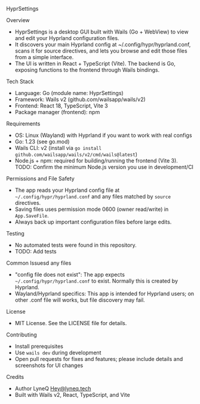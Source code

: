 HyprSettings

Overview
- HyprSettings is a desktop GUI built with Wails (Go + WebView) to view and edit your Hyprland configuration files.
- It discovers your main Hyprland config at ~/.config/hypr/hyprland.conf, scans it for source directives, and lets you browse and edit those files from a simple interface.
- The UI is written in React + TypeScript (Vite). The backend is Go, exposing functions to the frontend through Wails bindings.

Tech Stack
- Language: Go (module name: HyprSettings)
- Framework: Wails v2 (github.com/wailsapp/wails/v2)
- Frontend: React 18, TypeScript, Vite 3
- Package manager (frontend): npm

Requirements
- OS: Linux (Wayland) with Hyprland if you want to work with real configs
- Go: 1.23 (see go.mod)
- Wails CLI: v2 (install via `go install github.com/wailsapp/wails/v2/cmd/wails@latest`)
- Node.js + npm: required for building/running the frontend (Vite 3). TODO: Confirm the minimum Node.js version you use in development/CI

Permissions and File Safety
- The app reads your Hyprland config file at `~/.config/hypr/hyprland.conf` and any files matched by `source` directives.
- Saving files uses permission mode 0600 (owner read/write) in `App.SaveFile`.
- Always back up important configuration files before large edits.

Testing
- No automated tests were found in this repository.
- TODO: Add tests

Common Issuesd any files
- "config file does not exist": The app expects `~/.config/hypr/hyprland.conf` to exist. Normally this is created by Hyprland.
- Wayland/Hyprland specifics: This app is intended for Hyprland users; on other .conf file will works, but file discovery may fail.

License
- MIT License. See the LICENSE file for details.

Contributing
- Install prerequisites
- Use `wails dev` during development
- Open pull requests for fixes and features; please include details and screenshots for UI changes

Credits
- Author LyneQ <Hey@lyneq.tech>
- Built with Wails v2, React, TypeScript, and Vite
